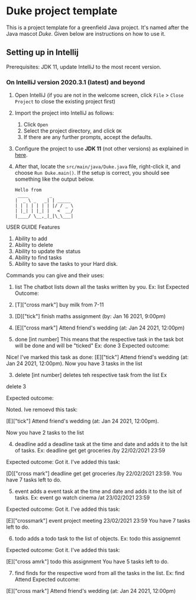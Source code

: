 # Duke project template

This is a project template for a greenfield Java project. It's named after the Java mascot _Duke_. Given below are instructions on how to use it.

## Setting up in Intellij

Prerequisites: JDK 11, update IntelliJ to the most recent version.

### On IntelliJ version 2020.3.1 (latest) and beyond

1. Open IntelliJ (if you are not in the welcome screen, click `File` > `Close Project` to close the existing project first)
1. Import the project into IntelliJ as follows:
    1. Click `Open`
    1. Select the project directory, and click `OK`
    1. If there are any further prompts, accept the defaults.
1. Configure the project to use **JDK 11** (not other versions) as explained in [here](https://www.jetbrains.com/help/idea/sdk.html#set-up-jdk).
1. After that, locate the `src/main/java/Duke.java` file, right-click it, and choose `Run Duke.main()`. If the setup is correct, you should see something like the output below.

   ```
   Hello from
    ____        _        
   |  _ \ _   _| | _____ 
   | | | | | | | |/ / _ \
   | |_| | |_| |   <  __/
   |____/ \__,_|_|\_\___|
   ```
USER GUIDE
Features
1. Ability to add
2. Ability to delete
3. Ability to update the status
4. Ability to find tasks
5. Ability to save the tasks to your Hard disk.


Commands you can give and their uses:
1. list
   The chatbot lists down all the tasks written by you.
   Ex:
   list
   Expected Outcome:

1. [T]["cross mark"] buy milk from 7-11

2. [D]["tick"] finish maths assignment (by: Jan 16 2021, 9:00pm)

3. [E]["cross mark"] Attend friend's wedding  (at: Jan 24 2021, 12:00pm)


2. done [int number]
   This means that the respective task in the task bot will be done and will be "ticked"
   Ex:
   done 3
   Expected outcome:

Nice! I've marked this task as done: [E]["tick"] Attend friend's wedding  (at: Jan 24 2021, 12:00pm). Now you have 3 tasks in the list

3. delete [int number]
   deletes teh respective task from the list
   Ex

delete 3

Expected outcome:

Noted. Ive remoevd this task:

[E]["tick"] Attend friend's wedding  (at: Jan 24 2021, 12:00pm).

Now you have 2 tasks to the list

4. deadline
   add a deadline task at the time and date and adds it to the lsit of tasks.
   Ex: deadline get get groceries  /by 22/02/2021 23:59

Expected outcome:
Got it. I've added this task:

[D]["cross mark"] deadline get get groceries  /by 22/02/2021 23:59.
You have 7 tasks left to do.

5. event
   adds a event task at the time and date and adds it to the lsit of tasks.
   Ex: event go watch cinema  /at 23/02/2021 23:59

Expected outcome:
Got it. I've added this task:

[E]["crossmark"] event project meeting 23/02/2021 23:59
You have 7 tasks left to do.

6. todo
   adds a todo task to the list of objects.
   Ex: todo this assignemnt

Expected outcome:
Got it. I've added this task:

[E]["cross amrk"] todo this assignment
You have 5 tasks left to do.

7. find
   finds for the respective word from all the tasks in the list.
   Ex:
   find Attend
   Expected outcome:

[E]["cross mark"] Attend friend's wedding  (at: Jan 24 2021, 12:00pm)


